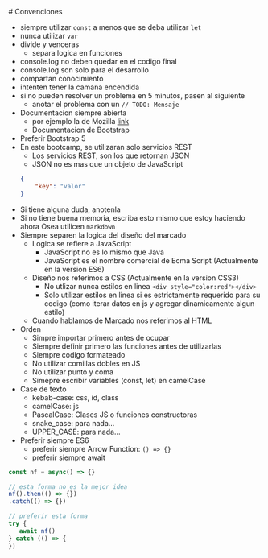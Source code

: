 # Convenciones

- siempre utilizar `const` a menos que se deba utilizar `let`
- nunca utilizar `var`
- divide y venceras
    - separa logica en funciones
- console.log no deben quedar en el codigo final
- console.log son solo para el desarrollo
- compartan conocimiento
- intenten tener la camana encendida
- si no pueden resolver un problema en 5 minutos, pasen al siguiente
    - anotar el problema con un `// TODO: Mensaje`
- Documentacion siempre abierta
    - por ejemplo la de Mozilla [link](https://developer.mozilla.org/es/)
    - Documentacion de Bootstrap
- Preferir Bootstrap 5
- En este bootcamp, se utilizaran solo servicios REST
    - Los servicios REST, son los que retornan JSON
    - JSON no es mas que un objeto de JavaScript
    ```json
    {
        "key": "valor"
    }
    ```
- Si tiene alguna duda, anotenla
- Si no tiene buena memoria, escriba esto mismo que estoy haciendo ahora
    Osea utilicen `markdown`
- Siempre separen la logica del diseño del marcado
    - Logica se refiere a JavaScript
        - JavaScript no es lo mismo que Java
        - JavaScript es el nombre comercial de Ecma Script (Actualmente en la version ES6)
    - Diseño nos referimos a CSS (Actualmente en la version CSS3)
        - No utlizar nunca estilos en linea `<div style="color:red"></div>`
        - Solo utilizar estilos en linea si es estrictamente requerido para su codigo (como iterar datos en js y agregar dinamicamente algun estilo)
    - Cuando hablamos de Marcado nos referimos al HTML
- Orden
    - Simpre importar primero antes de ocupar
    - Siempre definir primero las funciones antes de utilizarlas
    - Siempre codigo formateado
    - No utilizar comillas dobles en JS
    - No utilizar punto y coma
    - Simepre escribir variables (const, let) en camelCase
- Case de texto
    - kebab-case: css, id, class
    - camelCase: js
    - PascalCase: Clases JS o funciones constructoras
    - snake_case: para nada...
    - UPPER_CASE: para nada...
- Preferir siempre ES6
    - preferir siempre Arrow Function: `() => {}`
    - preferir siempre await
```js
const nf = async() => {}

// esta forma no es la mejor idea
nf().then(() => {})
.catch(() => {})

// preferir esta forma
try {
   await nf()
} catch (() => {
})

```
